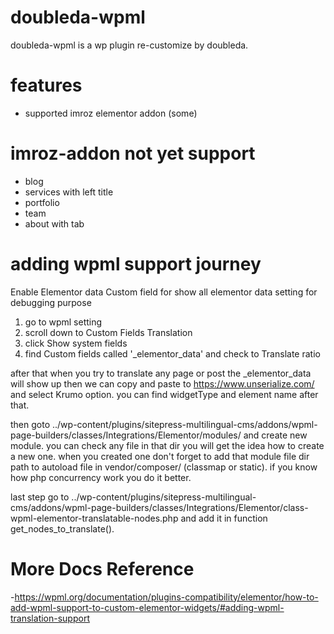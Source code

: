 doubleda-wpml
=
doubleda-wpml is a wp plugin re-customize by doubleda. 

features
=
- supported imroz elementor addon (some)

imroz-addon not yet support
=
- blog
- services with left title
- portfolio
- team
- about with tab

adding wpml support journey 
=
Enable Elementor data Custom field for show all elementor data setting for debugging purpose
1. go to wpml setting 
2. scroll down to Custom Fields Translation
3. click Show system fields
4. find Custom fields called '_elementor_data' and check to Translate ratio

after that when you try to translate any page or post the _elementor_data will show up
then we can copy and paste to https://www.unserialize.com/ and select Krumo option.
you can find widgetType and element name after that.

then goto ../wp-content/plugins/sitepress-multilingual-cms/addons/wpml-page-builders/classes/Integrations/Elementor/modules/ and create new module. you can check any file in that dir you will get the idea how to create a new one.
when you created one don't forget to add that module file dir path to autoload file in vendor/composer/ (classmap or static).
if you know how php concurrency work you do it better.

last step go to ../wp-content/plugins/sitepress-multilingual-cms/addons/wpml-page-builders/classes/Integrations/Elementor/class-wpml-elementor-translatable-nodes.php and add it in function get_nodes_to_translate().

More Docs Reference
=
-https://wpml.org/documentation/plugins-compatibility/elementor/how-to-add-wpml-support-to-custom-elementor-widgets/#adding-wpml-translation-support
